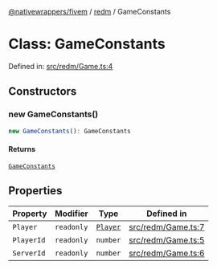[@nativewrappers/fivem](../../README.md) / [redm](../README.md) / GameConstants

# Class: GameConstants

Defined in: [src/redm/Game.ts:4](https://github.com/nativewrappers/nativewrappers/blob/99c881fe3bb9acc58d25c55399e7f11bef9ab7c6/src/redm/Game.ts#L4)

## Constructors

### new GameConstants()

```ts
new GameConstants(): GameConstants
```

#### Returns

[`GameConstants`](GameConstants.md)

## Properties

| Property | Modifier | Type | Defined in |
| ------ | ------ | ------ | ------ |
| <a id="player"></a> `Player` | `readonly` | [`Player`](Player.md) | [src/redm/Game.ts:7](https://github.com/nativewrappers/nativewrappers/blob/99c881fe3bb9acc58d25c55399e7f11bef9ab7c6/src/redm/Game.ts#L7) |
| <a id="playerid"></a> `PlayerId` | `readonly` | `number` | [src/redm/Game.ts:5](https://github.com/nativewrappers/nativewrappers/blob/99c881fe3bb9acc58d25c55399e7f11bef9ab7c6/src/redm/Game.ts#L5) |
| <a id="serverid"></a> `ServerId` | `readonly` | `number` | [src/redm/Game.ts:6](https://github.com/nativewrappers/nativewrappers/blob/99c881fe3bb9acc58d25c55399e7f11bef9ab7c6/src/redm/Game.ts#L6) |
